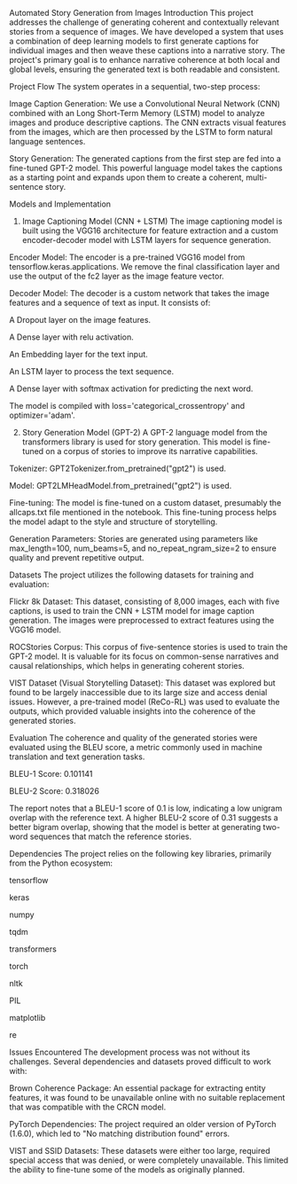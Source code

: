 Automated Story Generation from Images
Introduction
This project addresses the challenge of generating coherent and contextually relevant stories from a sequence of images. We have developed a system that uses a combination of deep learning models to first generate captions for individual images and then weave these captions into a narrative story. The project's primary goal is to enhance narrative coherence at both local and global levels, ensuring the generated text is both readable and consistent.

Project Flow
The system operates in a sequential, two-step process:

Image Caption Generation: We use a Convolutional Neural Network (CNN) combined with an Long Short-Term Memory (LSTM) model to analyze images and produce descriptive captions. The CNN extracts visual features from the images, which are then processed by the LSTM to form natural language sentences.

Story Generation: The generated captions from the first step are fed into a fine-tuned GPT-2 model. This powerful language model takes the captions as a starting point and expands upon them to create a coherent, multi-sentence story.

Models and Implementation
1. Image Captioning Model (CNN + LSTM)
The image captioning model is built using the VGG16 architecture for feature extraction and a custom encoder-decoder model with LSTM layers for sequence generation.

Encoder Model: The encoder is a pre-trained VGG16 model from tensorflow.keras.applications. We remove the final classification layer and use the output of the fc2 layer as the image feature vector.

Decoder Model: The decoder is a custom network that takes the image features and a sequence of text as input. It consists of:

A Dropout layer on the image features.

A Dense layer with relu activation.

An Embedding layer for the text input.

An LSTM layer to process the text sequence.

A Dense layer with softmax activation for predicting the next word.

The model is compiled with loss='categorical_crossentropy' and optimizer='adam'.

2. Story Generation Model (GPT-2)
A GPT-2 language model from the transformers library is used for story generation. This model is fine-tuned on a corpus of stories to improve its narrative capabilities.

Tokenizer: GPT2Tokenizer.from_pretrained("gpt2") is used.

Model: GPT2LMHeadModel.from_pretrained("gpt2") is used.

Fine-tuning: The model is fine-tuned on a custom dataset, presumably the allcaps.txt file mentioned in the notebook. This fine-tuning process helps the model adapt to the style and structure of storytelling.

Generation Parameters: Stories are generated using parameters like max_length=100, num_beams=5, and no_repeat_ngram_size=2 to ensure quality and prevent repetitive output.

Datasets
The project utilizes the following datasets for training and evaluation:

Flickr 8k Dataset: This dataset, consisting of 8,000 images, each with five captions, is used to train the CNN + LSTM model for image caption generation. The images were preprocessed to extract features using the VGG16 model.

ROCStories Corpus: This corpus of five-sentence stories is used to train the GPT-2 model. It is valuable for its focus on common-sense narratives and causal relationships, which helps in generating coherent stories.

VIST Dataset (Visual Storytelling Dataset): This dataset was explored but found to be largely inaccessible due to its large size and access denial issues. However, a pre-trained model (ReCo-RL) was used to evaluate the outputs, which provided valuable insights into the coherence of the generated stories.

Evaluation
The coherence and quality of the generated stories were evaluated using the BLEU score, a metric commonly used in machine translation and text generation tasks.

BLEU-1 Score: 0.101141

BLEU-2 Score: 0.318026

The report notes that a BLEU-1 score of 0.1 is low, indicating a low unigram overlap with the reference text. A higher BLEU-2 score of 0.31 suggests a better bigram overlap, showing that the model is better at generating two-word sequences that match the reference stories.

Dependencies
The project relies on the following key libraries, primarily from the Python ecosystem:

tensorflow

keras

numpy

tqdm

transformers

torch

nltk

PIL

matplotlib

re

Issues Encountered
The development process was not without its challenges. Several dependencies and datasets proved difficult to work with:

Brown Coherence Package: An essential package for extracting entity features, it was found to be unavailable online with no suitable replacement that was compatible with the CRCN model.

PyTorch Dependencies: The project required an older version of PyTorch (1.6.0), which led to "No matching distribution found" errors.

VIST and SSID Datasets: These datasets were either too large, required special access that was denied, or were completely unavailable. This limited the ability to fine-tune some of the models as originally planned.